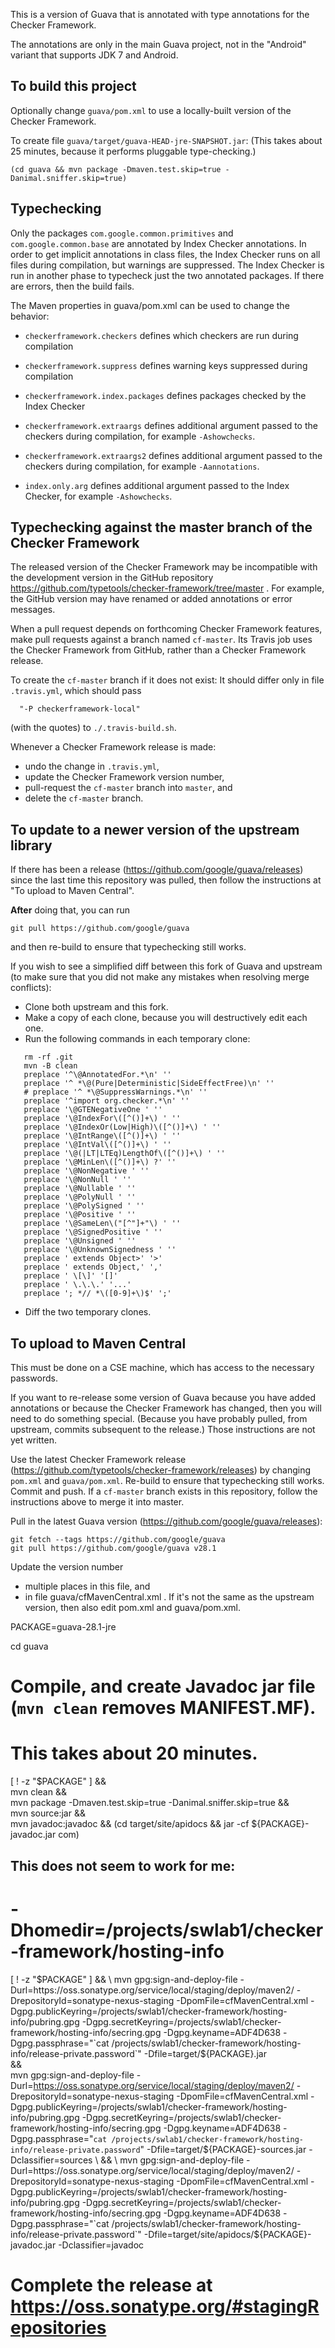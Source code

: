 This is a version of Guava that is annotated with type annotations for the Checker Framework.

The annotations are only in the main Guava project, not in the "Android" variant that supports JDK 7 and Android.


To build this project
---------------------

Optionally change `guava/pom.xml` to use a locally-built version of the Checker Framework.

To create file `guava/target/guava-HEAD-jre-SNAPSHOT.jar`:
(This takes about 25 minutes, because it performs pluggable type-checking.)

```
(cd guava && mvn package -Dmaven.test.skip=true -Danimal.sniffer.skip=true)
```


Typechecking
------------

Only the packages `com.google.common.primitives` and
`com.google.common.base` are annotated by Index Checker annotations.  In
order to get implicit annotations in class files, the Index Checker runs on
all files during compilation, but warnings are suppressed. The Index
Checker is run in another phase to typecheck just the two annotated
packages. If there are errors, then the build fails.

The Maven properties in guava/pom.xml can be used to change the behavior:

- `checkerframework.checkers` defines which checkers are run during compilation
- `checkerframework.suppress` defines warning keys suppressed during compilation
- `checkerframework.index.packages` defines packages checked by the Index Checker

- `checkerframework.extraargs` defines additional argument passed to the checkers during compilation, for example `-Ashowchecks`.
- `checkerframework.extraargs2` defines additional argument passed to the checkers during compilation, for example `-Aannotations`.
- `index.only.arg` defines additional argument passed to the Index Checker, for example `-Ashowchecks`.


Typechecking against the master branch of the Checker Framework
---------------------------------------------------------------

The released version of the Checker Framework may be incompatible with the
development version in the GitHub repository
https://github.com/typetools/checker-framework/tree/master .  For example,
the GitHub version may have renamed or added annotations or error messages.

When a pull request depends on forthcoming Checker Framework features, make
pull requests against a branch named `cf-master`.  Its Travis job uses the
Checker Framework from GitHub, rather than a Checker Framework release.

To create the `cf-master` branch if it does not exist:
It should differ only in file `.travis.yml`, which should pass
```
  "-P checkerframework-local"
```
(with the quotes) to `./.travis-build.sh`.

Whenever a Checker Framework release is made:
 * undo the change in `.travis.yml`,
 * update the Checker Framework version number,
 * pull-request the `cf-master` branch into `master`, and
 * delete the `cf-master` branch.


To update to a newer version of the upstream library
----------------------------------------------------

If there has been a release (https://github.com/google/guava/releases)
since the last time this repository was pulled, then follow the
instructions at "To upload to Maven Central".

**After** doing that, you can run

```
git pull https://github.com/google/guava
```

and then re-build to ensure that typechecking still works.

If you wish to see a simplified diff between this fork of Guava and upstream (to make sure that you did not make any mistakes when resolving merge conflicts):

 * Clone both upstream and this fork.
 * Make a copy of each clone, because you will destructively edit each one.
 * Run the following commands in each temporary clone:
```
   rm -rf .git
   mvn -B clean
   preplace '^\@AnnotatedFor.*\n' ''
   preplace '^ *\@(Pure|Deterministic|SideEffectFree)\n' ''
   # preplace '^ *\@SuppressWarnings.*\n' ''
   preplace '^import org.checker.*\n' ''
   preplace '\@GTENegativeOne ' ''
   preplace '\@IndexFor\([^()]+\) ' ''
   preplace '\@IndexOr(Low|High)\([^()]+\) ' ''
   preplace '\@IntRange\([^()]+\) ' ''
   preplace '\@IntVal\([^()]+\) ' ''
   preplace '\@(|LT|LTEq)LengthOf\([^()]+\) ' ''
   preplace '\@MinLen\([^()]+\) ?' ''
   preplace '\@NonNegative ' ''
   preplace '\@NonNull ' ''
   preplace '\@Nullable ' ''
   preplace '\@PolyNull ' ''
   preplace '\@PolySigned ' ''
   preplace '\@Positive ' ''
   preplace '\@SameLen\("[^"]+"\) ' ''
   preplace '\@SignedPositive ' ''
   preplace '\@Unsigned ' ''
   preplace '\@UnknownSignedness ' ''
   preplace ' extends Object>' '>'
   preplace ' extends Object,' ','
   preplace ' \[\]' '[]'
   preplace ' \.\.\.' '...'
   preplace '; *// *\([0-9]+\)$' ';'
```
 * Diff the two temporary clones.


To upload to Maven Central
--------------------------

This must be done on a CSE machine, which has access to the necessary passwords.

If you want to re-release some version of Guava because you have added
annotations or because the Checker Framework has changed, then you will
need to do something special.  (Because you have probably pulled, from
upstream, commits subsequent to the release.)  Those instructions are not
yet written.

Use the latest Checker Framework release
(https://github.com/typetools/checker-framework/releases) by changing
`pom.xml` and `guava/pom.xml`.  Re-build to ensure that typechecking still
works.  Commit and push.  If a `cf-master` branch exists in this
repository, follow the instructions above to merge it into master.

Pull in the latest Guava version (https://github.com/google/guava/releases):
```
git fetch --tags https://github.com/google/guava
git pull https://github.com/google/guava v28.1
```

Update the version number
 * multiple places in this file, and
 * in file guava/cfMavenCentral.xml .
If it's not the same as the upstream version, then also edit pom.xml and guava/pom.xml.

PACKAGE=guava-28.1-jre

cd guava

# Compile, and create Javadoc jar file (`mvn clean` removes MANIFEST.MF).
# This takes about 20 minutes.
[ ! -z "$PACKAGE" ] && \
mvn clean && \
mvn package -Dmaven.test.skip=true -Danimal.sniffer.skip=true && \
mvn source:jar && \
mvn javadoc:javadoc && (cd target/site/apidocs && jar -cf ${PACKAGE}-javadoc.jar com)

## This does not seem to work for me:
# -Dhomedir=/projects/swlab1/checker-framework/hosting-info

[ ! -z "$PACKAGE" ] && \
mvn gpg:sign-and-deploy-file -Durl=https://oss.sonatype.org/service/local/staging/deploy/maven2/ -DrepositoryId=sonatype-nexus-staging -DpomFile=cfMavenCentral.xml -Dgpg.publicKeyring=/projects/swlab1/checker-framework/hosting-info/pubring.gpg -Dgpg.secretKeyring=/projects/swlab1/checker-framework/hosting-info/secring.gpg -Dgpg.keyname=ADF4D638 -Dgpg.passphrase="`cat /projects/swlab1/checker-framework/hosting-info/release-private.password`" -Dfile=target/${PACKAGE}.jar \
&& \
mvn gpg:sign-and-deploy-file -Durl=https://oss.sonatype.org/service/local/staging/deploy/maven2/ -DrepositoryId=sonatype-nexus-staging -DpomFile=cfMavenCentral.xml -Dgpg.publicKeyring=/projects/swlab1/checker-framework/hosting-info/pubring.gpg -Dgpg.secretKeyring=/projects/swlab1/checker-framework/hosting-info/secring.gpg -Dgpg.keyname=ADF4D638 -Dgpg.passphrase="`cat /projects/swlab1/checker-framework/hosting-info/release-private.password`" -Dfile=target/${PACKAGE}-sources.jar -Dclassifier=sources \
&& \
mvn gpg:sign-and-deploy-file -Durl=https://oss.sonatype.org/service/local/staging/deploy/maven2/ -DrepositoryId=sonatype-nexus-staging -DpomFile=cfMavenCentral.xml -Dgpg.publicKeyring=/projects/swlab1/checker-framework/hosting-info/pubring.gpg -Dgpg.secretKeyring=/projects/swlab1/checker-framework/hosting-info/secring.gpg -Dgpg.keyname=ADF4D638 -Dgpg.passphrase="`cat /projects/swlab1/checker-framework/hosting-info/release-private.password`" -Dfile=target/site/apidocs/${PACKAGE}-javadoc.jar -Dclassifier=javadoc

# Complete the release at https://oss.sonatype.org/#stagingRepositories
